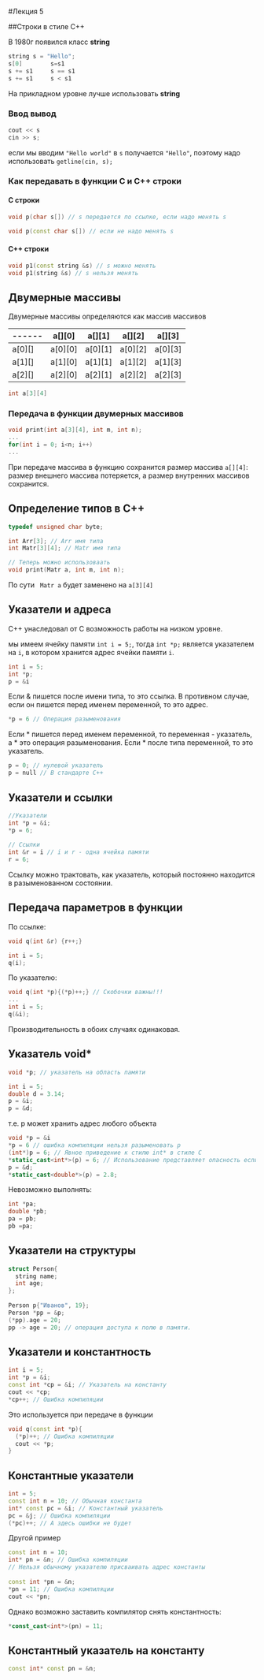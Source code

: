#Лекция 5 

##Строки в стиле C++

В 1980г появился класс **string**

```cpp
string s = "Hello";
s[0]		s=s1
s += s1		s == s1
s += s1		s < s1
```

На прикладном уровне лучше использовать **string**

### Ввод вывод

```cpp
cout << s
cin >> s;
```
если мы вводим ```"Hello world"``` в ```s``` получается ```"Hello"```, поэтому надо использовать ```getline(cin, s);```

### Как передавать в функции C и C++ строки

#### С строки
```cpp
void p(char s[]) // s передается по ссылке, если надо менять s

void p(const char s[]) // если не надо менять s
```

#### С++ строки

```cpp
void p1(const string &s) // s можно менять
void p1(string &s) // s нельзя менять
```

## Двумерные массивы

Двумерные массивы определяются как массив массивов

------|a[][0] |a[][1] |a[][2] |a[][3] |
------|-------|-------|-------|-------|
a[0][]|a[0][0]|a[0][1]|a[0][2]|a[0][3]|
a[1][]|a[1][0]|a[1][1]|a[1][2]|a[1][3]|
a[2][]|a[2][0]|a[2][1]|a[2][2]|a[2][3]|


```cpp
int a[3][4]

```

### Передача в функции двумерных массивов

```cpp
void print(int a[3][4], int m, int n);
...
for(int i = 0; i<n; i++)
...

```

При передаче массива в функцию сохранится размер массива ```a[][4]```: размер внешнего массива потеряется, а размер внутренних массивов сохранится.


## Определение типов в C++

```cpp
typedef unsigned char byte;

int Arr[3]; // Arr имя типа
int Matr[3][4]; // Matr имя типа

// Теперь можно использоваать
void print(Matr a, int m, int n);
```

По сути ``` Matr a``` будет заменено на ```a[3][4]```

## Указатели и адреса

C++ унаследовал от C возможность работы на низком уровне.

мы имеем ячейку памяти ```int i = 5;```, тогда ```int *p;``` является указателем на ```i```, в котором хранится адрес ячейки памяти ```i```.

```cpp
int i = 5;
int *p;
p = &i
```

Если & пишется после имени типа, то это ссылка.
В противном случае, если он пишется перед именем переменной, то это адрес.

```cpp
*p = 6 // Операция разыменования
```

Если * пишется перед именем переменной, то переменная - указатель, а * это операция разыменования. Если * после типа переменной, то это указатель.

```cpp
p = 0; // нулевой указатель
p = null // В стандарте C++
```


## Указатели и ссылки
	
```cpp
//Указатели
int *p = &i;
*p = 6;
	
// Ссылки
int &r = i // i и r - одна ячейка памяти
r = 6;
```

Ссылку можно трактовать, как указатель, который постоянно находится в разыменованном состоянии.
 

## Передача параметров в функции

По ссылке:

```cpp
void q(int &r) {r++;}

int i = 5;
q(i);
```

По указателю:

```cpp
void q(int *p){(*p)++;} // Скобочки важны!!!
...
int i = 5;
q(&i);
```

Производительность в обоих случаях одинаковая.


## Указатель void*

```cpp
void *p; // указатель на область памяти

int i = 5;
double d = 3.14;
p = &i;
p = &d;
```

т.е. p может хранить адрес любого объекта

```cpp
void *p = &i
*p = 6 // ошибка компиляции нельзя разыменовать p
(int*)p = 6; // Явное приведение к стилю int* в стиле C
*static_cast<int*>(p) = 6; // Использование представляет опасность если i не явл int
p = &d;
*static_cast<double*>(p) = 2.8;
```
	
Невозможно выполнять:

```cpp
int *pa;
double *pb;
pa = pb;
pb =pa;
```

## Указатели на структуры

```cpp
struct Person{
  string name;
  int age;
};
	
Person p{"Иванов", 19};
Person *pp = &p;
(*pp).age = 20;
pp -> age = 20; // операция доступа к полю в памяти.
```

## Указатели и константность

```cpp
int i = 5;
int *p = &i;
const int *cp = &i; // Указатель на константу
cout << *cp;
*cp++; // Ошибка компиляции
```

Это используется при передаче в функции

```cpp
void q(const int *p){
  (*p)++; // Ошибка компиляции
  cout << *p;
}
```

## Константные указатели

```cpp
int = 5;
const int n = 10; // Обычная константа
int* const pc = &i; // Константный указатель
pc = &j; // Ошибка компиляции
(*pc)++; // А здесь ошибки не будет
```

Другой пример

```cpp
const int n = 10;
int* pn = &n; // Ошибка компиляции
// Нельзя обычному указателю присваивать адрес константы
	
const int *pn = &n;
*pn = 11; // Ошибка компиляции
cout << *pn;
```

Однако возможно заставить компилятор снять константность:

```cpp
*const_cast<int*>(pn) = 11;
```

## Константный указатель на константу

```cpp
const int* const pn = &n;
```